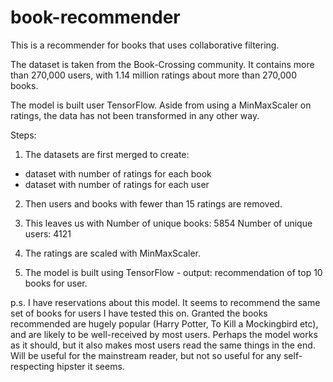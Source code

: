 # book-recommender
This is a recommender for books that uses collaborative filtering.

The dataset is taken from the Book-Crossing community. It contains more than 270,000 users, with 1.14 million ratings about more than 270,000 books.

The model is built user TensorFlow.
Aside from using a MinMaxScaler on ratings, the data has not been transformed in any other way.

Steps:
1. The datasets are first merged to create:
  - dataset with number of ratings for each book
  - dataset with number of ratings for each user

2. Then users and books with fewer than 15 ratings are removed.

3. This leaves us with 
Number of unique books:  5854
Number of unique users:  4121

4. The ratings are scaled with MinMaxScaler.

5. The model is built using TensorFlow - output: recommendation of top 10 books for user.



p.s. I have reservations about this model. It seems to recommend the same set of books for users I have tested this on. 
Granted the books recommended are hugely popular (Harry Potter, To Kill a Mockingbird etc), and are likely to be well-received by most users.
Perhaps the model works as it should, but it also makes most users read the same things in the end.
Will be useful for the mainstream reader, but not so useful for any self-respecting hipster it seems.
